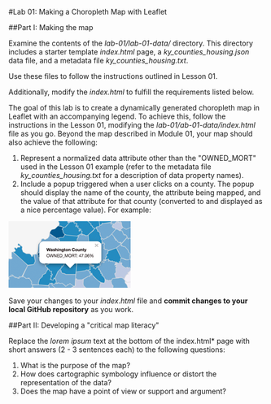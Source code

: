 #Lab 01: Making a Choropleth Map with Leaflet

##Part I: Making the map

Examine the contents of the *lab-01/lab-01-data/* directory. This directory includes a starter template *index.html* page, a *ky_counties_housing.json* data file, and a metadata file *ky_counties_housing.txt*.

Use these files to follow the instructions outlined in Lesson 01. 

Additionally, modify the *index.html* to fulfill the requirements listed below. 

The goal of this lab is to create a dynamically generated choropleth map in Leaflet with an accompanying legend. To achieve this, follow the instructions in the Lesson 01, modifying the *lab-01/ab-01-data/index.html* file as you go. Beyond the map described in Module 01, your map should also achieve the following:

1. Represent a normalized data attribute other than the "OWNED_MORT" used in the Lesson 01 example (refer to the metadata file *ky_counties_housing.txt* for a description of data property names).
2. Include a popup triggered when a user clicks on a county. The popup should display the name of the county, the attribute being mapped, and the value of that attribute for that county (converted to and displayed as a nice percentage value). For example:

![Example of popup](lab-01-graphics/popup.png)

Save your changes to your *index.html* file and **commit changes to your local GitHub repository** as you work. 

##Part II: Developing a "critical map literacy"

Replace the *lorem ipsum* text at the bottom of the index.html* page with short answers (2 - 3 sentences each) to the following questions:

1. What is the purpose of the map?
2. How does cartographic symbology influence or distort the representation of the data?
3. Does the map have a point of view or support and argument?
